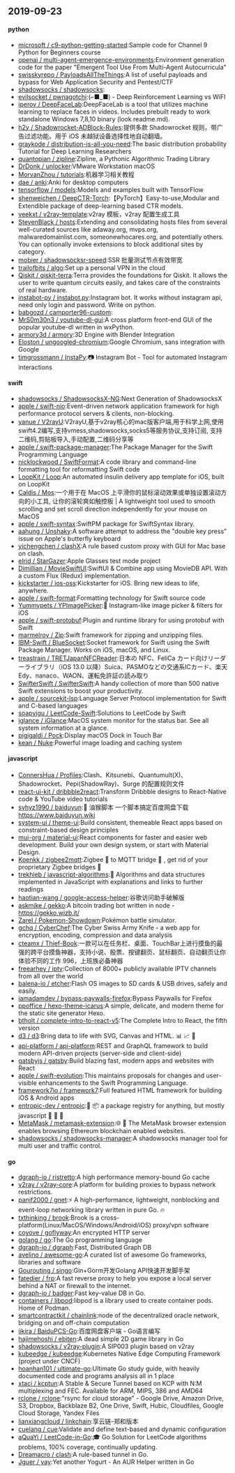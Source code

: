 ## 2019-09-23

#### python
* [microsoft / c9-python-getting-started](https://github.com/microsoft/c9-python-getting-started):Sample code for Channel 9 Python for Beginners course
* [openai / multi-agent-emergence-environments](https://github.com/openai/multi-agent-emergence-environments):Environment generation code for the paper "Emergent Tool Use From Multi-Agent Autocurricula"
* [swisskyrepo / PayloadsAllTheThings](https://github.com/swisskyrepo/PayloadsAllTheThings):A list of useful payloads and bypass for Web Application Security and Pentest/CTF
* [shadowsocks / shadowsocks](https://github.com/shadowsocks/shadowsocks):
* [evilsocket / pwnagotchi](https://github.com/evilsocket/pwnagotchi):(⌐■_■) - Deep Reinforcement Learning vs WiFI
* [iperov / DeepFaceLab](https://github.com/iperov/DeepFaceLab):DeepFaceLab is a tool that utilizes machine learning to replace faces in videos. Includes prebuilt ready to work standalone Windows 7,8,10 binary (look readme.md).
* [h2y / Shadowrocket-ADBlock-Rules](https://github.com/h2y/Shadowrocket-ADBlock-Rules):提供多款 Shadowrocket 规则，带广告过滤功能。用于 iOS 未越狱设备选择性地自动翻墙。
* [graykode / distribution-is-all-you-need](https://github.com/graykode/distribution-is-all-you-need):The basic distribution probability Tutorial for Deep Learning Researchers
* [quantopian / zipline](https://github.com/quantopian/zipline):Zipline, a Pythonic Algorithmic Trading Library
* [DrDonk / unlocker](https://github.com/DrDonk/unlocker):VMware Workstation macOS
* [MorvanZhou / tutorials](https://github.com/MorvanZhou/tutorials):机器学习相关教程
* [dae / anki](https://github.com/dae/anki):Anki for desktop computers
* [tensorflow / models](https://github.com/tensorflow/models):Models and examples built with TensorFlow
* [shenweichen / DeepCTR-Torch](https://github.com/shenweichen/DeepCTR-Torch):【PyTorch】Easy-to-use,Modular and Extendible package of deep-learning based CTR models.
* [veekxt / v2ray-template](https://github.com/veekxt/v2ray-template):v2ray 模板，v2ray 配置生成工具
* [StevenBlack / hosts](https://github.com/StevenBlack/hosts):Extending and consolidating hosts files from several well-curated sources like adaway.org, mvps.org, malwaredomainlist.com, someonewhocares.org, and potentially others. You can optionally invoke extensions to block additional sites by category.
* [mobier / shadowsocksr-speed](https://github.com/mobier/shadowsocksr-speed):SSR 批量测试节点有效带宽
* [trailofbits / algo](https://github.com/trailofbits/algo):Set up a personal VPN in the cloud
* [Qiskit / qiskit-terra](https://github.com/Qiskit/qiskit-terra):Terra provides the foundations for Qiskit. It allows the user to write quantum circuits easily, and takes care of the constraints of real hardware.
* [instabot-py / instabot.py](https://github.com/instabot-py/instabot.py):Instagram bot. It works without instagram api, need only login and password. Write on python.
* [babgozd / camporter96-custom](https://github.com/babgozd/camporter96-custom):
* [MrS0m30n3 / youtube-dl-gui](https://github.com/MrS0m30n3/youtube-dl-gui):A cross platform front-end GUI of the popular youtube-dl written in wxPython.
* [armory3d / armory](https://github.com/armory3d/armory):3D Engine with Blender Integration
* [Eloston / ungoogled-chromium](https://github.com/Eloston/ungoogled-chromium):Google Chromium, sans integration with Google
* [timgrossmann / InstaPy](https://github.com/timgrossmann/InstaPy):📷
Instagram Bot - Tool for automated Instagram interactions

#### swift
* [shadowsocks / ShadowsocksX-NG](https://github.com/shadowsocks/ShadowsocksX-NG):Next Generation of ShadowsocksX
* [apple / swift-nio](https://github.com/apple/swift-nio):Event-driven network application framework for high performance protocol servers & clients, non-blocking.
* [yanue / V2rayU](https://github.com/yanue/V2rayU):V2rayU,基于v2ray核心的mac版客户端,用于科学上网,使用swift4.2编写,支持vmess,shadowsocks,socks5等服务协议,支持订阅, 支持二维码,剪贴板导入,手动配置,二维码分享等
* [apple / swift-package-manager](https://github.com/apple/swift-package-manager):The Package Manager for the Swift Programming Language
* [nicklockwood / SwiftFormat](https://github.com/nicklockwood/SwiftFormat):A code library and command-line formatting tool for reformatting Swift code
* [LoopKit / Loop](https://github.com/LoopKit/Loop):An automated insulin delivery app template for iOS, built on LoopKit
* [Caldis / Mos](https://github.com/Caldis/Mos):一个用于在 MacOS 上平滑你的鼠标滚动效果或单独设置滚动方向的小工具, 让你的滚轮爽如触控板 | A lightweight tool used to smooth scrolling and set scroll direction independently for your mouse on MacOS
* [apple / swift-syntax](https://github.com/apple/swift-syntax):SwiftPM package for SwiftSyntax library.
* [aahung / Unshaky](https://github.com/aahung/Unshaky):A software attempt to address the "double key press" issue on Apple's butterfly keyboard
* [yichengchen / clashX](https://github.com/yichengchen/clashX):A rule based custom proxy with GUI for Mac base on clash.
* [elrid / StarGazer](https://github.com/elrid/StarGazer):Apple Glasses test mode project
* [Dimillian / MovieSwiftUI](https://github.com/Dimillian/MovieSwiftUI):SwiftUI & Combine app using MovieDB API. With a custom Flux (Redux) implementation.
* [kickstarter / ios-oss](https://github.com/kickstarter/ios-oss):Kickstarter for iOS. Bring new ideas to life, anywhere.
* [apple / swift-format](https://github.com/apple/swift-format):Formatting technology for Swift source code
* [Yummypets / YPImagePicker](https://github.com/Yummypets/YPImagePicker):📸
Instagram-like image picker & filters for iOS
* [apple / swift-protobuf](https://github.com/apple/swift-protobuf):Plugin and runtime library for using protobuf with Swift
* [marmelroy / Zip](https://github.com/marmelroy/Zip):Swift framework for zipping and unzipping files.
* [IBM-Swift / BlueSocket](https://github.com/IBM-Swift/BlueSocket):Socket framework for Swift using the Swift Package Manager. Works on iOS, macOS, and Linux.
* [treastrain / TRETJapanNFCReader](https://github.com/treastrain/TRETJapanNFCReader):日本の NFC、FeliCa カード向けリーダーライブラリ（iOS 13.0 以降）Suica、PASMOなどの交通系ICカード、楽天Edy、nanaco、WAON、運転免許証の読み取り
* [SwifterSwift / SwifterSwift](https://github.com/SwifterSwift/SwifterSwift):A handy collection of more than 500 native Swift extensions to boost your productivity.
* [apple / sourcekit-lsp](https://github.com/apple/sourcekit-lsp):Language Server Protocol implementation for Swift and C-based languages
* [soapyigu / LeetCode-Swift](https://github.com/soapyigu/LeetCode-Swift):Solutions to LeetCode by Swift
* [iglance / iGlance](https://github.com/iglance/iGlance):MacOS system monitor for the status bar. See all system information at a glance.
* [pigigaldi / Pock](https://github.com/pigigaldi/Pock):Display macOS Dock in Touch Bar
* [kean / Nuke](https://github.com/kean/Nuke):Powerful image loading and caching system

#### javascript
* [ConnersHua / Profiles](https://github.com/ConnersHua/Profiles):Clash、Kitsunebi、Quantumult(X)、Shadowrocket、Pepi(ShadowRay)、Surge 的配置规则文件
* [react-ui-kit / dribbble2react](https://github.com/react-ui-kit/dribbble2react):Transform Dribbble designs to React-Native code & YouTube video tutorials
* [syhyz1990 / baiduyun](https://github.com/syhyz1990/baiduyun):🖖
油猴脚本 一个脚本搞定百度网盘下载 https://www.baiduyun.wiki
* [system-ui / theme-ui](https://github.com/system-ui/theme-ui):Build consistent, themeable React apps based on constraint-based design principles
* [mui-org / material-ui](https://github.com/mui-org/material-ui):React components for faster and easier web development. Build your own design system, or start with Material Design.
* [Koenkk / zigbee2mqtt](https://github.com/Koenkk/zigbee2mqtt):Zigbee
🐝
to MQTT bridge
🌉
, get rid of your proprietary Zigbee bridges
🔨
* [trekhleb / javascript-algorithms](https://github.com/trekhleb/javascript-algorithms):📝
Algorithms and data structures implemented in JavaScript with explanations and links to further readings
* [haotian-wang / google-access-helper](https://github.com/haotian-wang/google-access-helper):谷歌访问助手破解版
* [askmike / gekko](https://github.com/askmike/gekko):A bitcoin trading bot written in node - https://gekko.wizb.it/
* [Zarel / Pokemon-Showdown](https://github.com/Zarel/Pokemon-Showdown):Pokémon battle simulator.
* [gchq / CyberChef](https://github.com/gchq/CyberChef):The Cyber Swiss Army Knife - a web app for encryption, encoding, compression and data analysis
* [cteamx / Thief-Book](https://github.com/cteamx/Thief-Book):一款可以在任务栏、桌面、TouchBar上进行摸鱼的最强的跨平台摸鱼神器，支持小说、股票、按键翻页、鼠标翻页、自动翻页让你体验不同的工作 996，上班族必备神器
* [freearhey / iptv](https://github.com/freearhey/iptv):Collection of 8000+ publicly available IPTV channels from all over the world
* [balena-io / etcher](https://github.com/balena-io/etcher):Flash OS images to SD cards & USB drives, safely and easily.
* [iamadamdev / bypass-paywalls-firefox](https://github.com/iamadamdev/bypass-paywalls-firefox):Bypass Paywalls for Firefox
* [ppoffice / hexo-theme-icarus](https://github.com/ppoffice/hexo-theme-icarus):A simple, delicate, and modern theme for the static site generator Hexo.
* [btholt / complete-intro-to-react-v5](https://github.com/btholt/complete-intro-to-react-v5):The Complete Intro to React, the fifth version
* [d3 / d3](https://github.com/d3/d3):Bring data to life with SVG, Canvas and HTML.
📊
📈
🎉
* [api-platform / api-platform](https://github.com/api-platform/api-platform):REST and GraphQL framework to build modern API-driven projects (server-side and client-side)
* [gatsbyjs / gatsby](https://github.com/gatsbyjs/gatsby):Build blazing fast, modern apps and websites with React
* [apple / swift-evolution](https://github.com/apple/swift-evolution):This maintains proposals for changes and user-visible enhancements to the Swift Programming Language.
* [framework7io / framework7](https://github.com/framework7io/framework7):Full featured HTML framework for building iOS & Android apps
* [entropic-dev / entropic](https://github.com/entropic-dev/entropic):🦝
📦
a package registry for anything, but mostly javascript 🦝 🦝 🦝
* [MetaMask / metamask-extension](https://github.com/MetaMask/metamask-extension):🌐
🔌
The MetaMask browser extension enables browsing Ethereum blockchain enabled websites.
* [shadowsocks / shadowsocks-manager](https://github.com/shadowsocks/shadowsocks-manager):A shadowsocks manager tool for multi user and traffic control.

#### go
* [dgraph-io / ristretto](https://github.com/dgraph-io/ristretto):A high performance memory-bound Go cache
* [v2ray / v2ray-core](https://github.com/v2ray/v2ray-core):A platform for building proxies to bypass network restrictions.
* [panjf2000 / gnet](https://github.com/panjf2000/gnet):⚡️
A high-performance, lightweight, nonblocking and event-loop networking library written in pure Go.
🔥
* [txthinking / brook](https://github.com/txthinking/brook):Brook is a cross-platform(Linux/MacOS/Windows/Android/iOS) proxy/vpn software
* [coyove / goflyway](https://github.com/coyove/goflyway):An encrypted HTTP server
* [golang / go](https://github.com/golang/go):The Go programming language
* [dgraph-io / dgraph](https://github.com/dgraph-io/dgraph):Fast, Distributed Graph DB
* [avelino / awesome-go](https://github.com/avelino/awesome-go):A curated list of awesome Go frameworks, libraries and software
* [Gourouting / singo](https://github.com/Gourouting/singo):Gin+Gorm开发Golang API快速开发脚手架
* [fatedier / frp](https://github.com/fatedier/frp):A fast reverse proxy to help you expose a local server behind a NAT or firewall to the internet.
* [dgraph-io / badger](https://github.com/dgraph-io/badger):Fast key-value DB in Go.
* [containers / libpod](https://github.com/containers/libpod):libpod is a library used to create container pods. Home of Podman.
* [smartcontractkit / chainlink](https://github.com/smartcontractkit/chainlink):node of the decentralized oracle network, bridging on and off-chain computation
* [iikira / BaiduPCS-Go](https://github.com/iikira/BaiduPCS-Go):百度网盘客户端 - Go语言编写
* [hajimehoshi / ebiten](https://github.com/hajimehoshi/ebiten):A dead simple 2D game library in Go
* [shadowsocks / v2ray-plugin](https://github.com/shadowsocks/v2ray-plugin):A SIP003 plugin based on v2ray
* [kubeedge / kubeedge](https://github.com/kubeedge/kubeedge):Kubernetes Native Edge Computing Framework (project under CNCF)
* [hoanhan101 / ultimate-go](https://github.com/hoanhan101/ultimate-go):Ultimate Go study guide, with heavily documented code and programs analysis all in 1 place
* [xtaci / kcptun](https://github.com/xtaci/kcptun):A Stable & Secure Tunnel based on KCP with N:M multiplexing and FEC. Available for ARM, MIPS, 386 and AMD64
* [rclone / rclone](https://github.com/rclone/rclone):"rsync for cloud storage" - Google Drive, Amazon Drive, S3, Dropbox, Backblaze B2, One Drive, Swift, Hubic, Cloudfiles, Google Cloud Storage, Yandex Files
* [lianxiangcloud / linkchain](https://github.com/lianxiangcloud/linkchain):享云链-郑和版本
* [cuelang / cue](https://github.com/cuelang/cue):Validate and define text-based and dynamic configuration
* [aQuaYi / LeetCode-in-Go](https://github.com/aQuaYi/LeetCode-in-Go):🎓
Go Solution for LeetCode algorithms problems, 100% coverage, continually updating.
* [Dreamacro / clash](https://github.com/Dreamacro/clash):A rule-based tunnel in Go.
* [Jguer / yay](https://github.com/Jguer/yay):Yet another Yogurt - An AUR Helper written in Go
